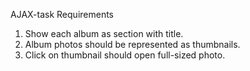 AJAX-task
Requirements
1. Show each album as section with title.
2. Album photos should be represented as thumbnails.
3. Click on thumbnail should open full-sized photo.